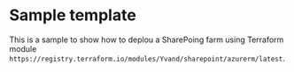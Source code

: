 # Sample template

This is a sample to show how to deplou a SharePoing farm using Terraform module `https://registry.terraform.io/modules/Yvand/sharepoint/azurerm/latest`.
